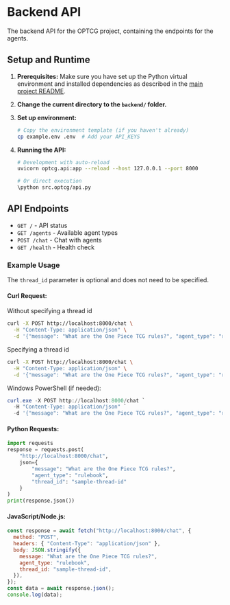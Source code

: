 # Backend API

The backend API for the OPTCG project, containing the endpoints for the agents.

## Setup and Runtime

1. **Prerequisites:** Make sure you have set up the Python virtual environment and installed dependencies as described in the [main project README](../README.md).

2. **Change the current directory to the `backend/` folder.**

3. **Set up environment:**

   ```bash
   # Copy the environment template (if you haven't already)
   cp example.env .env  # Add your API_KEYS
   ```

4. **Running the API:**

   ```bash
   # Development with auto-reload
   uvicorn optcg.api:app --reload --host 127.0.0.1 --port 8000

   # Or direct execution
   \python src.optcg/api.py
   ```

## API Endpoints

- `GET /` - API status
- `GET /agents` - Available agent types
- `POST /chat` - Chat with agents
- `GET /health` - Health check

### Example Usage

The `thread_id` parameter is optional and does not need to be specified.

#### **Curl Request:**

Without specifying a thread id

```bash
curl -X POST http://localhost:8000/chat \
  -H "Content-Type: application/json" \
  -d '{"message": "What are the One Piece TCG rules?", "agent_type": "rulebook"}'
```

Specifying a thread id

```bash
curl -X POST http://localhost:8000/chat \
  -H "Content-Type: application/json" \
  -d '{"message": "What are the One Piece TCG rules?", "agent_type": "rulebook", "thread_id": "sample-thread-id"}'
```

Windows PowerShell (if needed):

```powershell
curl.exe -X POST http://localhost:8000/chat `
  -H "Content-Type: application/json" `
  -d '{"message": "What are the One Piece TCG rules?", "agent_type": "rulebook", "thread_id": "sample-thread-id"}'
```

#### **Python Requests:**

```python
import requests
response = requests.post(
    "http://localhost:8000/chat",
    json={
        "message": "What are the One Piece TCG rules?",
        "agent_type": "rulebook",
        "thread_id": "sample-thread-id"
    }
)
print(response.json())
```

#### **JavaScript/Node.js:**

```javascript
const response = await fetch("http://localhost:8000/chat", {
  method: "POST",
  headers: { "Content-Type": "application/json" },
  body: JSON.stringify({
    message: "What are the One Piece TCG rules?",
    agent_type: "rulebook",
    thread_id: "sample-thread-id",
  }),
});
const data = await response.json();
console.log(data);
```
